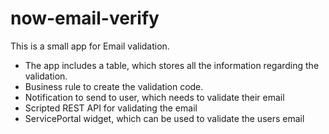 # now-email-verify

This is a small app for Email validation. 

* The app includes a table, which stores all the information regarding the validation.
* Business rule to create the validation code.
* Notification to send to user, which needs to validate their email
* Scripted REST API for validating the email
* ServicePortal widget, which can be used to validate the users email
